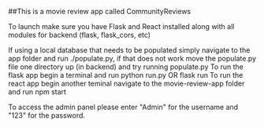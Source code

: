 ##This is a movie review app called CommunityReviews

To launch make sure you have Flask and React installed along with all modules for backend (flask, flask_cors, etc)

If using a local database that needs to be populated simply navigate to the app folder and run ./populate.py, if that does not work move the populate.py file one directory up (in backend) and try running populate.py
To run the flask app begin a terminal and run python run.py OR flask run
To run the react app begin another teminal navigate to the movie-review-app folder and run npm start

To access the admin panel please enter "Admin" for the username and "123" for the password.
